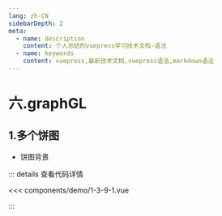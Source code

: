 ```yaml
---
lang: zh-CN
sidebarDepth: 2
meta:
  - name: description
    content: 个人总结的vuepress学习技术文档-语法
  - name: keywords
    content: vuepress,最新技术文档,vuepress语法,markdown语法
---
```


# 六.graphGL

## 1.多个饼图

- 饼图背景

  <Container url="http://localhost:8090/resume/demo/?type=echarts&name=1-3-9-1.vue" />

::: details 查看代码详情

<<< components/demo/1-3-9-1.vue

:::
